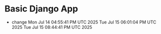 # Basic Django App

- change
Mon Jul 14 04:55:41 PM UTC 2025
Tue Jul 15 06:01:04 PM UTC 2025
Tue Jul 15 08:44:41 PM UTC 2025
